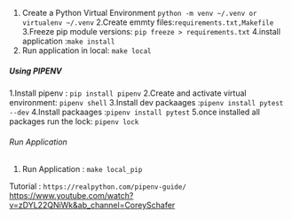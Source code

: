 1. Create a Python Virtual Environment
    `python -m venv ~/.venv or virtualenv ~/.venv`
2.Create emmty files:`requirements.txt,Makefile`
3.Freeze pip module versions: `pip freeze > requirements.txt`
4.install application :`make install`
5. Run application in local: `make local`

##### Using PIPENV #######

1.Install pipenv : `pip install pipenv`
2.Create and activate virtual environment: `pipenv shell`
3.Install dev packaages :`pipenv install pytest --dev`
4.Install packaages :`pipenv install pytest`
5.once installed all packages run the lock: `pipenv lock`

###### Run Application ######

1. Run Application : `make local_pip`

Tutorial : `https://realpython.com/pipenv-guide/`
https://www.youtube.com/watch?v=zDYL22QNiWk&ab_channel=CoreySchafer

